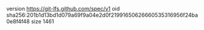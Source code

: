 version https://git-lfs.github.com/spec/v1
oid sha256:201b1d13bd1d079a69f9a04e2d0f21991650626660535316956f24ba0e8f4f48
size 1461
